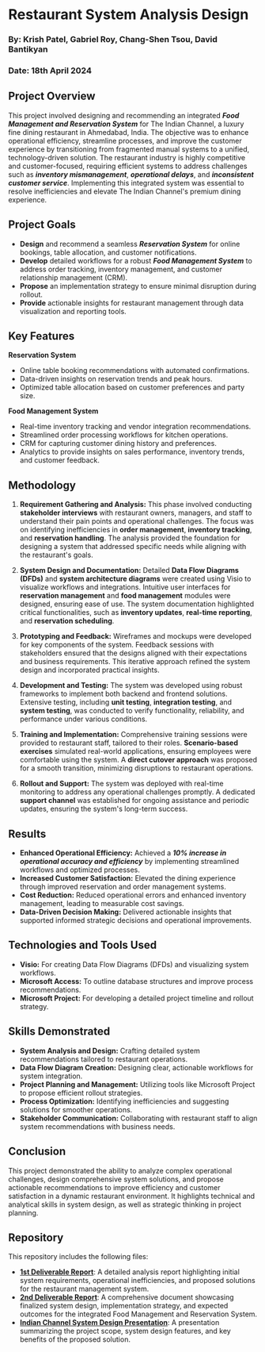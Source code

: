 # Restaurant System Analysis Design

### By: Krish Patel, Gabriel Roy, Chang-Shen Tsou, David Bantikyan
### Date: 18th April 2024

## Project Overview  
This project involved designing and recommending an integrated ***Food Management and Reservation System*** for The Indian Channel, a luxury fine dining restaurant in Ahmedabad, India. The objective was to enhance operational efficiency, streamline processes, and improve the customer experience by transitioning from fragmented manual systems to a unified, technology-driven solution. The restaurant industry is highly competitive and customer-focused, requiring efficient systems to address challenges such as ***inventory mismanagement***, ***operational delays***, and ***inconsistent customer service***. Implementing this integrated system was essential to resolve inefficiencies and elevate The Indian Channel's premium dining experience.

## Project Goals  
- **Design** and recommend a seamless ***Reservation System*** for online bookings, table allocation, and customer notifications.  
- **Develop** detailed workflows for a robust ***Food Management System*** to address order tracking, inventory management, and customer relationship management (CRM).  
- **Propose** an implementation strategy to ensure minimal disruption during rollout.  
- **Provide** actionable insights for restaurant management through data visualization and reporting tools.

## Key Features
**Reservation System**
- Online table booking recommendations with automated confirmations.
- Data-driven insights on reservation trends and peak hours.
- Optimized table allocation based on customer preferences and party size.

**Food Management System**
- Real-time inventory tracking and vendor integration recommendations.
- Streamlined order processing workflows for kitchen operations.
- CRM for capturing customer dining history and preferences.
- Analytics to provide insights on sales performance, inventory trends, and customer feedback.

## Methodology
1. **Requirement Gathering and Analysis:** This phase involved conducting **stakeholder interviews** with restaurant owners, managers, and staff to understand their pain points and operational challenges. The focus was on identifying inefficiencies in **order management**, **inventory tracking**, and **reservation handling**. The analysis provided the foundation for designing a system that addressed specific needs while aligning with the restaurant's goals.

2. **System Design and Documentation:** Detailed **Data Flow Diagrams (DFDs)** and **system architecture diagrams** were created using Visio to visualize workflows and integrations. Intuitive user interfaces for **reservation management** and **food management** modules were designed, ensuring ease of use. The system documentation highlighted critical functionalities, such as **inventory updates**, **real-time reporting**, and **reservation scheduling**.

3. **Prototyping and Feedback:** Wireframes and mockups were developed for key components of the system. Feedback sessions with stakeholders ensured that the designs aligned with their expectations and business requirements. This iterative approach refined the system design and incorporated practical insights.

4. **Development and Testing:** The system was developed using robust frameworks to implement both backend and frontend solutions. Extensive testing, including **unit testing**, **integration testing**, and **system testing**, was conducted to verify functionality, reliability, and performance under various conditions.

5. **Training and Implementation:** Comprehensive training sessions were provided to restaurant staff, tailored to their roles. **Scenario-based exercises** simulated real-world applications, ensuring employees were comfortable using the system. A **direct cutover approach** was proposed for a smooth transition, minimizing disruptions to restaurant operations.

6. **Rollout and Support:** The system was deployed with real-time monitoring to address any operational challenges promptly. A dedicated **support channel** was established for ongoing assistance and periodic updates, ensuring the system's long-term success.

## Results
- **Enhanced Operational Efficiency:** Achieved a ***10% increase in operational accuracy and efficiency*** by implementing streamlined workflows and optimized processes.  
- **Increased Customer Satisfaction:** Elevated the dining experience through improved reservation and order management systems.  
- **Cost Reduction:** Reduced operational errors and enhanced inventory management, leading to measurable cost savings.  
- **Data-Driven Decision Making:** Delivered actionable insights that supported informed strategic decisions and operational improvements.  

## Technologies and Tools Used
- **Visio:** For creating Data Flow Diagrams (DFDs) and visualizing system workflows.
- **Microsoft Access:** To outline database structures and improve process recommendations.
- **Microsoft Project:** For developing a detailed project timeline and rollout strategy.

## Skills Demonstrated
- **System Analysis and Design:** Crafting detailed system recommendations tailored to restaurant operations.
- **Data Flow Diagram Creation:** Designing clear, actionable workflows for system integration.
- **Project Planning and Management:** Utilizing tools like Microsoft Project to propose efficient rollout strategies.
- **Process Optimization:** Identifying inefficiencies and suggesting solutions for smoother operations.
- **Stakeholder Communication:** Collaborating with restaurant staff to align system recommendations with business needs.

## Conclusion
This project demonstrated the ability to analyze complex operational challenges, design comprehensive system solutions, and propose actionable recommendations to improve efficiency and customer satisfaction in a dynamic restaurant environment. It highlights technical and analytical skills in system design, as well as strategic thinking in project planning.

## Repository
This repository includes the following files:
- **[1st Deliverable Report](https://github.com/patelk1833/Restaurant-System-Analysis-Design/blob/main/1st%20Deliverable%20Report.pdf)**: A detailed analysis report highlighting initial system requirements, operational inefficiencies, and proposed solutions for the restaurant management system.
- **[2nd Deliverable Report](https://github.com/patelk1833/Restaurant-System-Analysis-Design/blob/main/2nd%20Deliverable%20Report.pdf)**: A comprehensive document showcasing finalized system design, implementation strategy, and expected outcomes for the integrated Food Management and Reservation System.
- **[Indian Channel System Design Presentation](https://github.com/patelk1833/Restaurant-System-Analysis-Design/blob/main/Indian_Channel_System_Design_Presentation.pdf)**: A presentation summarizing the project scope, system design features, and key benefits of the proposed solution.







